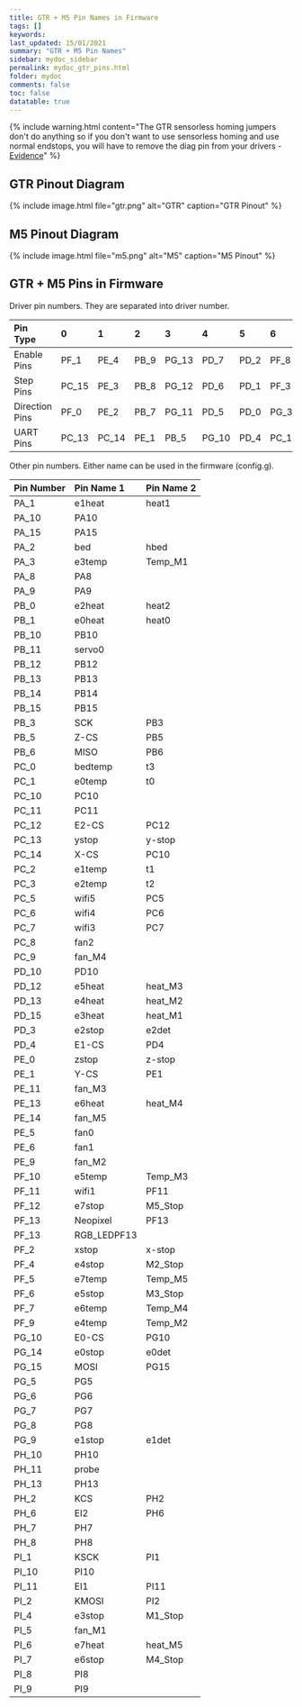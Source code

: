 ```yaml
---
title: GTR + M5 Pin Names in Firmware
tags: []
keywords: 
last_updated: 15/01/2021
summary: "GTR + M5 Pin Names"
sidebar: mydoc_sidebar
permalink: mydoc_gtr_pins.html
folder: mydoc
comments: false
toc: false
datatable: true
---
```


{% include warning.html content="The GTR sensorless homing jumpers don't do anything so if you don't want to use sensorless homing and use normal endstops, you will have to remove the diag pin from your drivers - [Evidence](https://github.com/bigtreetech/BIGTREETECH-GTR-V1.0/issues/12)" %}

## GTR Pinout Diagram

{% include image.html file="gtr.png" alt="GTR" caption="GTR Pinout" %}

## M5 Pinout Diagram

{% include image.html file="m5.png" alt="M5" caption="M5 Pinout" %}

## GTR + M5 Pins in Firmware

Driver pin numbers. They are separated into driver number.

<div class="datatable-begin"></div>

|Pin Type|0|1|2|3|4|5|6|7|8|9|10|
| :---|:----|:----|:-----|:-----|:-----|:-----|:-----|:-----|:-----|:-----|:-----|
|Enable Pins|PF_1|PE_4|PB_9|PG_13|PD_7|PD_2|PF_8|PG_2|PF_4|PE_8|PI_0|
|Step Pins|PC_15|PE_3|PB_8|PG_12|PD_6|PD_1|PF_3|PD_14|PE_12|PG_0|PH_12|
|Direction Pins|PF_0|PE_2|PB_7|PG_11|PD_5|PD_0|PG_3|PD_11|PE_10|PG_1|PH_15|
|UART Pins|PC_13|PC_14|PE_1|PB_5|PG_10|PD_4|PC_12|PG_4|PE_15|PE_7|PF_15|PH_14|

<div class="datatable-end"></div>

Other pin numbers. Either name can be used in the firmware (config.g).

<div class="datatable-begin"></div>

|Pin Number|Pin Name 1|Pin Name 2|
| :------------- |:-------------|:-------------|
|PA_1| e1heat|heat1|
|PA_10|PA10||
|PA_15|PA15||
|PA_2| bed|hbed|
|PA_3| e3temp|Temp_M1|
|PA_8| PA8||
|PA_9| PA9||
|PB_0| e2heat|heat2|
|PB_1| e0heat|heat0|
|PB_10|PB10||
|PB_11|servo0||
|PB_12|PB12||
|PB_13|PB13||
|PB_14|PB14||
|PB_15|PB15||
|PB_3| SCK|PB3|
|PB_5| Z-CS|PB5|
|PB_6| MISO|PB6|
|PC_0| bedtemp|t3|
|PC_1| e0temp|t0|
|PC_10|PC10||
|PC_11|PC11||
|PC_12|E2-CS|PC12|
|PC_13| ystop|y-stop|
|PC_14|X-CS|PC10|
|PC_2| e1temp|t1|
|PC_3| e2temp|t2|
|PC_5| wifi5|PC5|
|PC_6| wifi4|PC6|
|PC_7| wifi3|PC7|
|PC_8| fan2||
|PC_9| fan_M4||
|PD_10|PD10||
|PD_12|e5heat|heat_M3|
|PD_13|e4heat|heat_M2|
|PD_15|e3heat|heat_M1|
|PD_3| e2stop|e2det|
|PD_4| E1-CS|PD4|
|PE_0| zstop|z-stop|
|PE_1| Y-CS|PE1|
|PE_11|fan_M3||
|PE_13|e6heat|heat_M4|
|PE_14| fan_M5||
|PE_5| fan0||
|PE_6| fan1||
|PE_9| fan_M2||
|PF_10|e5temp|Temp_M3|
|PF_11|wifi1|PF11|
|PF_12|e7stop|M5_Stop|
|PF_13|Neopixel|PF13|
|PF_13| RGB_LEDPF13||
|PF_2| xstop|x-stop|
|PF_4| e4stop|M2_Stop|
|PF_5| e7temp|Temp_M5|
|PF_6| e5stop|M3_Stop|
|PF_7| e6temp|Temp_M4|
|PF_9| e4temp|Temp_M2|
|PG_10|E0-CS|PG10|
|PG_14|e0stop|e0det|
|PG_15| MOSI|PG15|
|PG_5| PG5||
|PG_6| PG6||
|PG_7| PG7||
|PG_8| PG8||
|PG_9| e1stop|e1det|
|PH_10|PH10||
|PH_11|probe||
|PH_13|PH13||
|PH_2| KCS|PH2|
|PH_6| EI2|PH6|
|PH_7| PH7||
|PH_8| PH8||
|PI_1| KSCK|PI1|
|PI_10|PI10||
|PI_11|EI1|PI11|
|PI_2| KMOSI|PI2|
|PI_4| e3stop|M1_Stop|
|PI_5| fan_M1||
|PI_6| e7heat|heat_M5|
|PI_7| e6stop|M4_Stop|
|PI_8| PI8||
|PI_9| PI9||

<div class="datatable-end"></div>